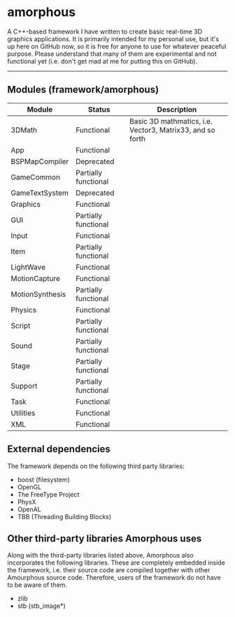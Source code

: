amorphous
=========

A C++-based framework I have written to create basic real-time 3D graphics applications.
It is primarily intended for my personal use, but it's up here on GitHub now, so it is free for anyone to use for whatever peaceful purpose.
Please understand that many of them are experimental and not functional yet (i.e. don't get mad at me for putting this on GitHub).

----
## Modules (framework/amorphous)

|Module             |Status               |Description|
|-------------------|---------------------|---------------------|
|3DMath             |Functional           |Basic 3D mathmatics, i.e. Vector3, Matrix33, and so forth|
|App                |Functional           ||
|BSPMapCompiler     |Deprecated           ||
|GameCommon         |Partially functional ||
|GameTextSystem     |Deprecated           ||
|Graphics           |Functional           ||
|GUI                |Partially functional ||
|Input              |Functional           ||
|Item               |Partially functional ||
|LightWave          |Functional           ||
|MotionCapture      |Functional           ||
|MotionSynthesis    |Partially functional ||
|Physics            |Functional           ||
|Script             |Partially functional ||
|Sound              |Partially functional ||
|Stage              |Partially functional ||
|Support            |Partially functional ||
|Task               |Functional           ||
|Utilities          |Functional           ||
|XML                |Functional           ||
 

## External dependencies

The framework depends on the following third party libraries:
- boost (filesystem)
- OpenGL
- The FreeType Project
- PhysX
- OpenAL
- TBB (Threading Building Blocks)



## Other third-party libraries Amorphous uses

Along with the third-party libraries listed above, Amorphous also incorporates the following libraries. These are completely embedded inside the framework, i.e. their source code are compiled together with other Amourphous source code. Therefore, users of the framework do not have to be aware of them.
- zlib
- stb (stb_image*)
